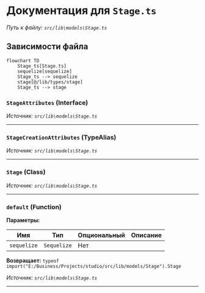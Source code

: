 # Документация для `Stage.ts`

*Путь к файлу: `src/lib\models\Stage.ts`*

## Зависимости файла

```mermaid
flowchart TD
    Stage_ts[Stage.ts]
    sequelize[sequelize]
    Stage_ts --> sequelize
    stage[@/lib/types/stage]
    Stage_ts --> stage
```

### `StageAttributes` (Interface)

*Источник: `src/lib\models\Stage.ts`*

---
### `StageCreationAttributes` (TypeAlias)

*Источник: `src/lib\models\Stage.ts`*

---
### `Stage` (Class)

*Источник: `src/lib\models\Stage.ts`*

---
### `default` (Function)

**Параметры:**

| Имя | Тип | Опциональный | Описание |
|---|---|---|---|
| `sequelize` | `Sequelize` | Нет |  |

**Возвращает:** `typeof import("E:/Business/Projects/studio/src/lib/models/Stage").Stage`

*Источник: `src/lib\models\Stage.ts`*

---
